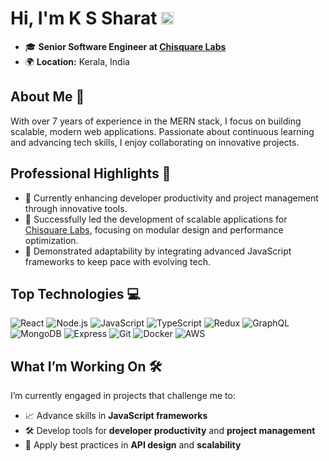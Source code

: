 # Hi, I'm K S Sharat <img src="https://github.com/sharatks26/sharatks26/assets/19923424/665b6f76-e5d4-4d2f-98ff-07f656d50242" alt="Icon" width="20" height="20">

- 🎓 **Senior Software Engineer at [Chisquare Labs](https://www.linkedin.com/company/chisquarelabs/)**
- 🌍 **Location:** Kerala, India


## About Me 🌟
With over 7 years of experience in the MERN stack, I focus on building scalable, modern web applications. Passionate about continuous learning and advancing tech skills, I enjoy collaborating on innovative projects.


## Professional Highlights 🚀
- 🌱 Currently enhancing developer productivity and project management through innovative tools.
- 💼 Successfully led the development of scalable applications for [Chisquare Labs](https://www.linkedin.com/company/chisquarelabs/), focusing on modular design and performance optimization.
- 🔄 Demonstrated adaptability by integrating advanced JavaScript frameworks to keep pace with evolving tech.


## Top Technologies 💻
![React](https://img.shields.io/badge/-React-61DAFB?style=for-the-badge&logo=react) 
![Node.js](https://img.shields.io/badge/-Node.js-339933?style=for-the-badge&logo=node.js)
![JavaScript](https://img.shields.io/badge/-JavaScript-F7DF1E?style=for-the-badge&logo=javascript)
![TypeScript](https://img.shields.io/badge/-TypeScript-3178C6?style=for-the-badge&logo=typescript)
![Redux](https://img.shields.io/badge/-Redux-764ABC?style=for-the-badge&logo=redux)
![GraphQL](https://img.shields.io/badge/-GraphQL-E10098?style=for-the-badge&logo=graphql)
![MongoDB](https://img.shields.io/badge/-MongoDB-47A248?style=for-the-badge&logo=mongodb)
![Express](https://img.shields.io/badge/-Express-000000?style=for-the-badge&logo=express)
![Git](https://img.shields.io/badge/-Git-F05032?style=for-the-badge&logo=git)
![Docker](https://img.shields.io/badge/-Docker-2496ED?style=for-the-badge&logo=docker)
![AWS](https://img.shields.io/badge/-AWS-232F3E?style=for-the-badge&logo=amazon-aws)


## What I’m Working On 🛠️
I’m currently engaged in projects that challenge me to:
- 📈 Advance skills in **JavaScript frameworks**
- 🛠 Develop tools for **developer productivity** and **project management**
- 🔧 Apply best practices in **API design** and **scalability**


<!--
## GitHub Stats 📈
![GitHub Stats](https://github-readme-stats.vercel.app/api?username=sharatks26)



- 🔭 I’m currently working on Chisquare Labs
- 🌱 I’m currently learning NextJs
- 📫 How to reach me: sharatks26@gmail.com
Here are some ideas to get you started:

- 🔭 I’m currently working on ...
- 🌱 I’m currently learning ...
- 👯 I’m looking to collaborate on ...
- 🤔 I’m looking for help with ...
- 💬 Ask me about ...
- 📫 How to reach me: ...
- 😄 Pronouns: ...
- ⚡ Fun fact: ...
-->
